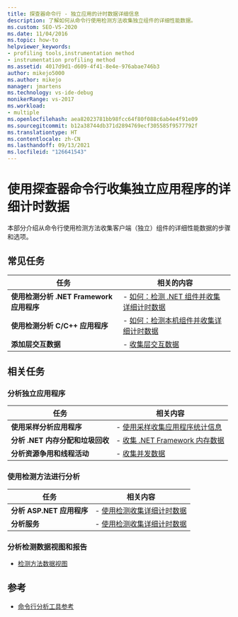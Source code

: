 ```yaml
---
title: 探查器命令行 - 独立应用的计时数据详细信息
description: 了解如何从命令行使用检测方法收集独立组件的详细性能数据。
ms.custom: SEO-VS-2020
ms.date: 11/04/2016
ms.topic: how-to
helpviewer_keywords:
- profiling tools,instrumentation method
- instrumentation profiling method
ms.assetid: 4017d9d1-d609-4f41-8e4e-976abae746b3
author: mikejo5000
ms.author: mikejo
manager: jmartens
ms.technology: vs-ide-debug
monikerRange: vs-2017
ms.workload:
- multiple
ms.openlocfilehash: aea82023781bb98fcc64f80f088c6ab4e4f91e09
ms.sourcegitcommit: b12a38744db371d2894769ecf305585f9577792f
ms.translationtype: HT
ms.contentlocale: zh-CN
ms.lasthandoff: 09/13/2021
ms.locfileid: "126641543"
---
```

# <a name="collect-detailed-timing-data-for-a-stand-alone-application-by-using-the-profiler-command-line"></a>使用探查器命令行收集独立应用程序的详细计时数据
本部分介绍从命令行使用检测方法收集客户端（独立）组件的详细性能数据的步骤和选项。

## <a name="common-tasks"></a>常见任务

|任务|相关的内容|
|----------|---------------------|
|**使用检测分析 .NET Framework 应用程序**|-   [如何：检测 .NET 组件并收集详细计时数据](../profiling/how-to-instrument-a-dotnet-framework-component-and-collect-timing-data.md)|
|**使用检测分析 C/C++ 应用程序**|-   [如何：检测本机组件并收集详细计时数据](../profiling/how-to-instrument-a-native-component-and-collect-timing-data.md)|
|**添加层交互数据**|-   [收集层交互数据](../profiling/adding-tier-interaction-data-from-the-command-line.md)|

## <a name="related-tasks"></a>相关任务

### <a name="profile-stand-alone-applications"></a>分析独立应用程序

|任务|相关内容|
|----------|---------------------|
|**使用采样分析应用程序**|-   [使用采样收集应用程序统计信息](../profiling/collecting-application-statistics-for-stand-alone-applications.md)|
|**分析 .NET 内存分配和垃圾回收**|-   [收集 .NET Framework 内存数据](../profiling/collecting-dotnet-framework-memory-data-for-stand-alone-applications.md)|
|**分析资源争用和线程活动**|-   [收集并发数据](../profiling/collecting-concurrency-data-for-stand-alone-applications.md)|

### <a name="profile-by-using-the-instrumentation-method"></a>使用检测方法进行分析

|任务|相关内容|
|----------|---------------------|
|**分析 ASP.NET 应用程序**|-   [使用检测收集详细计时数据](../profiling/collecting-detailed-timing-data-aspnet-profiler-instrumentation-method.md)|
|**分析服务**|-   [使用检测收集详细计时数据](../profiling/collecting-detailed-timing-data-for-services-by-using-the-instrumentation-method.md)|

### <a name="analyze-instrumentation-data-views-and-reports"></a>分析检测数据视图和报告
- [检测方法数据视图](../profiling/instrumentation-method-data-views.md)

## <a name="reference"></a>参考
- [命令行分析工具参考](../profiling/command-line-profiling-tools-reference.md)
